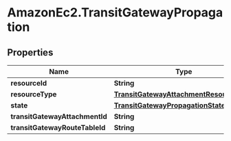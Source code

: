 # AmazonEc2.TransitGatewayPropagation

## Properties

Name | Type | Description | Notes
------------ | ------------- | ------------- | -------------
**resourceId** | **String** |  | [optional] 
**resourceType** | [**TransitGatewayAttachmentResourceType**](TransitGatewayAttachmentResourceType.md) |  | [optional] 
**state** | [**TransitGatewayPropagationState**](TransitGatewayPropagationState.md) |  | [optional] 
**transitGatewayAttachmentId** | **String** |  | [optional] 
**transitGatewayRouteTableId** | **String** |  | [optional] 



